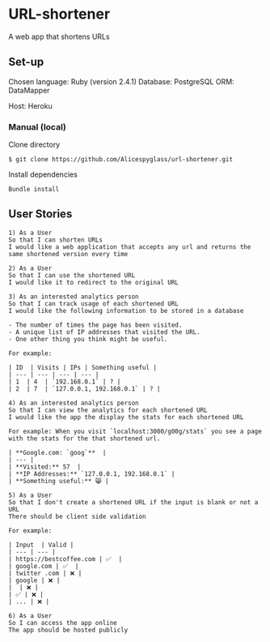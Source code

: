 
# URL-shortener
A web app that shortens URLs

## Set-up
Chosen language: Ruby (version 2.4.1)
Database: PostgreSQL
ORM: DataMapper

Host: Heroku



### Manual (local)
Clone directory
```
$ git clone https://github.com/Alicespyglass/url-shortener.git
```
Install dependencies
```
Bundle install
```


## User Stories
```
1) As a User
So that I can shorten URLs
I would like a web application that accepts any url and returns the same shortened version every time
```
```
2) As a User
So that I can use the shortened URL
I would like it to redirect to the original URL
```
```
3) As an interested analytics person
So that I can track usage of each shortened URL
I would like the following information to be stored in a database

- The number of times the page has been visited.
- A unique list of IP addresses that visited the URL.
- One other thing you think might be useful.

For example:

| ID  | Visits | IPs | Something useful |
| --- | --- | --- | --- |
| 1  | 4  | `192.168.0.1` | ? |
| 2  | 7  | `127.0.0.1, 192.168.0.1` | ? |
```
```
4) As an interested analytics person
So that I can view the analytics for each shortened URL
I would like the app the display the stats for each shortened URL

For example: When you visit `localhost:3000/g00g/stats` you see a page with the stats for the that shortened url.

| **Google.com: `goog`**  |
| --- |
| **Visited:** 57  |
| **IP Addresses:** `127.0.0.1, 192.168.0.1` |
| **Something useful:** 😸 |
```
```
5) As a User
So that I don't create a shortened URL if the input is blank or not a URL
There should be client side validation

For example:

| Input  | Valid |
| --- | --- |
| https://bestcoffee.com | ✅  |
| google.com | ✅  |
| twitter .com | ❌ |
| google | ❌ |
|  | ❌ |
| ✅ | ❌ |
| ... | ❌ |
```
```
6) As a User
So I can access the app online
The app should be hosted publicly
```
